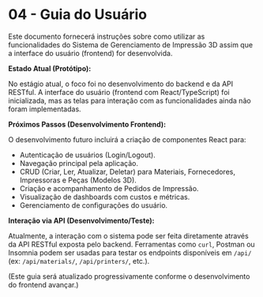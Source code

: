 # 04 - Guia do Usuário

Este documento fornecerá instruções sobre como utilizar as funcionalidades do Sistema de Gerenciamento de Impressão 3D assim que a interface do usuário (frontend) for desenvolvida.

**Estado Atual (Protótipo):**

No estágio atual, o foco foi no desenvolvimento do backend e da API RESTful. A interface do usuário (frontend com React/TypeScript) foi inicializada, mas as telas para interação com as funcionalidades ainda não foram implementadas.

**Próximos Passos (Desenvolvimento Frontend):**

O desenvolvimento futuro incluirá a criação de componentes React para:

*   Autenticação de usuários (Login/Logout).
*   Navegação principal pela aplicação.
*   CRUD (Criar, Ler, Atualizar, Deletar) para Materiais, Fornecedores, Impressoras e Peças (Modelos 3D).
*   Criação e acompanhamento de Pedidos de Impressão.
*   Visualização de dashboards com custos e métricas.
*   Gerenciamento de configurações do usuário.

**Interação via API (Desenvolvimento/Teste):**

Atualmente, a interação com o sistema pode ser feita diretamente através da API RESTful exposta pelo backend. Ferramentas como `curl`, Postman ou Insomnia podem ser usadas para testar os endpoints disponíveis em `/api/` (ex: `/api/materials/`, `/api/printers/`, etc.).

(Este guia será atualizado progressivamente conforme o desenvolvimento do frontend avançar.)

